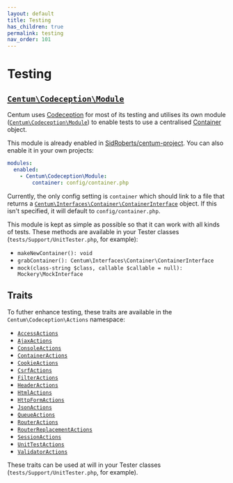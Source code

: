 ```yaml
---
layout: default
title: Testing
has_children: true
permalink: testing
nav_order: 101
---
```




# Testing

## [`Centum\Codeception\Module`](https://github.com/SidRoberts/centum/blob/main/src/Codeception/Module.php)

Centum uses [Codeception](https://codeception.com/) for most of its testing and utilises its own module ([`Centum\Codeception\Module`](https://github.com/SidRoberts/centum/blob/main/src/Codeception/Module.php)) to enable tests to use a centralised [Container](components/container/index.md) object.

This module is already enabled in [SidRoberts/centum-project](https://github.com/SidRoberts/centum-project).
You can also enable it in your own projects:

```yaml
modules:
  enabled:
    - Centum\Codeception\Module:
        container: config/container.php
```

Currently, the only config setting is `container` which should link to a file that returns a [`Centum\Interfaces\Container\ContainerInterface`](https://github.com/SidRoberts/centum/blob/main/src/Interfaces/Container/ContainerInterface.php) object.
If this isn't specified, it will default to `config/container.php`.

This module is kept as simple as possible so that it can work with all kinds of tests.
These methods are available in your Tester classes (`tests/Support/UnitTester.php`, for example):

- `makeNewContainer(): void`
- `grabContainer(): Centum\Interfaces\Container\ContainerInterface`
- `mock(class-string $class, callable $callable = null): Mockery\MockInterface`



## Traits

To futher enhance testing, these traits are available in the `Centum\Codeception\Actions` namespace:

- [`AccessActions`](https://github.com/SidRoberts/centum/blob/main/src/Codeception/Actions/AccessActions.php)
- [`AjaxActions`](https://github.com/SidRoberts/centum/blob/main/src/Codeception/Actions/AjaxActions.php)
- [`ConsoleActions`](https://github.com/SidRoberts/centum/blob/main/src/Codeception/Actions/ConsoleActions.php)
- [`ContainerActions`](https://github.com/SidRoberts/centum/blob/main/src/Codeception/Actions/ContainerActions.php)
- [`CookieActions`](https://github.com/SidRoberts/centum/blob/main/src/Codeception/Actions/CookieActions.php)
- [`CsrfActions`](https://github.com/SidRoberts/centum/blob/main/src/Codeception/Actions/CsrfActions.php)
- [`FilterActions`](https://github.com/SidRoberts/centum/blob/main/src/Codeception/Actions/FilterActions.php)
- [`HeaderActions`](https://github.com/SidRoberts/centum/blob/main/src/Codeception/Actions/HeaderActions.php)
- [`HtmlActions`](https://github.com/SidRoberts/centum/blob/main/src/Codeception/Actions/HtmlActions.php)
- [`HttpFormActions`](https://github.com/SidRoberts/centum/blob/main/src/Codeception/Actions/HttpFormActions.php)
- [`JsonActions`](https://github.com/SidRoberts/centum/blob/main/src/Codeception/Actions/JsonActions.php)
- [`QueueActions`](https://github.com/SidRoberts/centum/blob/main/src/Codeception/Actions/QueueActions.php)
- [`RouterActions`](https://github.com/SidRoberts/centum/blob/main/src/Codeception/Actions/RouterActions.php)
- [`RouterReplacementActions`](https://github.com/SidRoberts/centum/blob/main/src/Codeception/Actions/RouterReplacementActions.php)
- [`SessionActions`](https://github.com/SidRoberts/centum/blob/main/src/Codeception/Actions/SessionActions.php)
- [`UnitTestActions`](https://github.com/SidRoberts/centum/blob/main/src/Codeception/Actions/UnitTestActions.php)
- [`ValidatorActions`](https://github.com/SidRoberts/centum/blob/main/src/Codeception/Actions/ValidatorActions.php)

These traits can be used at will in your Tester classes (`tests/Support/UnitTester.php`, for example).
